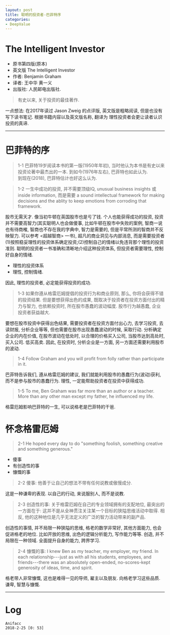 ```yaml
---
layout: post
title: 聪明的投资者-巴菲特序
categories:
- DeepValue
---
```


# The Intelligent Investor

- 原书第四版(原本)
- 英文版 The Intelligent Investor
- 作者: Benjamin Graham
- 译者: 王中华 黄一义
- 出版社: 人民邮电出版社.

> 有史以来, 关于投资的最佳著作.

一点想法: 在2017年读过 Jason Zweig 的点评版, 英文版是粗略阅读, 但是也没有写下读书笔记. 根据书籍内容以及英文版名称, 翻译为 理性投资者会更让读者认识投资的真谛.

---

# 巴菲特的序

> 1-1 巴菲特19岁阅读本书的第一版(1950年年初), 当时他认为本书是有史以来投资论著中最杰出的一本. 到如今(1976年左右), 巴菲特也如此认为.   
到现在(2018), 巴菲特估计也好这么认为.

> 1-2 一生中成功的投资, 并不需要顶级IQ, unusual business insights 或 inside information, 而是需要 a sound intellectual framework for making decisions and the ablity to keep emotions from corroding that framework.

股市无需天才. 像当初牛顿在英国股市也是亏了钱. 个人也能获得成功的投资, 投资并不需要高智力(其实聪明人也会做傻事, 比如牛顿在股市中失败的案例, 智商一说也有待商榷, 智商也不存在我的字典中, 智力是需要的, 但是平常所测的智商并不反映智力. 可以参考 <超越智商> 一书), 超凡的商业洞见与内部消息, 而是需要投资者(1)按照稳妥理性的投资体系确定投资;(2)控制自己的情绪以免违背那个理性的投资准则. 聪明的投资者一书准确和清晰地介绍这种投资体系, 但投资者需要理性, 控制好自身的情绪.

- 理性的投资体系
- 理性, 控制情绪.

因此, 理性的投资者, 必定能获得投资的成功.

> 1-3 如果你遵从格雷厄姆提倡的投资行为和商业原则, 那么, 你将会获得不错的投资结果. 但是要想获得出色的成果, 既取决于投资者在投资方面付出的精力与智力, 也依赖投资时, 所在股市愚蠢的波动幅度. 股市行为越愚蠢, 企业投资者获益越大. 

要想在股市投资中获得出色结果, 需要投资者在投资方面付出心力, 去学习投资, 去读财报, 分析企业等等, 但也需要在股市出现愚蠢波动的时候, 采取行动. 分析确定企业的内在价值, 在股市波动在低处时, 以合理的价格买入公司, 当股市达到高处时, 买入公司. 低买高卖. 因此, 在投资时, 分析企业是一方面, 另一方面还需要利用股市的波动.

> 1-4 Follow Graham and you will profit from folly rather than participate in it.

巴菲特告诉我们, 遵从格雷厄姆的建议, 我们就能利用股市的愚蠢行为(波动)获利, 而不是参与股市的愚蠢行为. 理性, 一定能帮助投资者在投资中获得成功.

> 1-5 To me, Ben Graham was far more than an author or a teacher. More than any other man except my father, he influenced my life.

格雷厄姆影响巴菲特的一生, 可以说格老是巴菲特的干爸. 

# 怀念格雷厄姆

> 2-1 He hoped every day to do "something foolish, something creative and something generous."

- 傻事
- 有创造性的事
- 慷慨的事

> 2-2 傻事: 他善于让自己的想法不带有任何说教或傲慢成分. 

这是一种谦卑的表现. 以自己的行动, 来说服别人, 而不是说教.

> 2-3 创造性的事: 关于格雷厄姆在自己的专业领域拥有的支配地位, 最突出的一方面在于: 这并不是从全神贯注关注某一个目标的狭隘思维活动中取得. 相反, 他的这种地位是几乎无法定义的广泛的智力活动带来的副产品.

创造性的事情, 并不局限一种狭隘的思维, 格老的数学非常好, 其他方面能力, 也会促进格老的地位. 比如开放的思维, 出色的逻辑分析能力, 写作能力等等. 创造, 并不局限在一种领域. 全面提升自身的能力, 跨界学习.

> 2-4 慷慨的事: I knew Ben as my teacher, my employer, my friend. In each relationship---just as with all his students, employees, and friends---there was an absolutely open-ended, no-scores-kept generosity of ideas, time, and spirit.

格老带人非常慷慨, 这也是难得一见的导师, 雇主以及朋友. 向格老学习这些品质. 谦卑, 智慧与慷慨.

---

# Log

```
Anifacc
2018-2-25 [0: 53]  
```